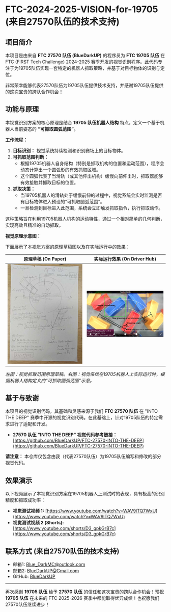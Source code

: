 # FTC-2024-2025-VISION-for-19705 (来自27570队伍的技术支持)

## 项目简介

本项目是由来自 **FTC 27570 队伍 (BlueDarkUP)** 的程序员为 **FTC 19705 队伍** 在 FTC (FIRST Tech Challenge) 2024-2025 赛季开发的视觉识别程序。此代码专注于为19705队伍实现一套特定的机器人抓取策略，并基于对目标物体的识别与定位。

非常荣幸能够代表27570队伍为19705队伍提供技术支持，并感谢19705队伍提供的这次宝贵的跨队合作机会！

## 功能与原理

本视觉识别方案的核心原理是结合 **19705 队伍机器人结构** 特点，定义一个基于机器人当前姿态的 **“可抓取圆弧范围”**。

**工作流程：**

1.  **目标识别：** 视觉系统持续检测和识别赛场上的目标物体。
2.  **可抓取范围判断：**
    *   根据19705机器人自身结构（特别是抓取机构的位置和运动范围），程序会动态计算出一个圆弧形的有效抓取区域。
    *   这个圆弧代表了当滑轨（或其他伸出机构）缓慢向前伸出时，抓取器能够有效接触并抓取目标的位置。
3.  **抓取决策：**
    *   当19705机器人的滑轨处于缓慢前伸的过程中，视觉系统会实时监测是否有目标物体进入预设的“可抓取圆弧范围”。
    *   一旦检测到目标进入此范围，系统会立即触发抓取指令，执行抓取动作。

这种策略旨在利用19705机器人机构的运动特性，通过一个相对简单的几何判断，实现高效且精准的自动抓取。

**视觉原理示意图：**

下面展示了本视觉方案的原理草稿图以及在实际运行中的效果：

| 原理草稿 (On Paper)                                    | 实际运行效果 (On Driver Hub)                               |
| :-------------------------------------------------------: | :-----------------------------------------------------------: |
| [![视觉草稿图](d0aa3ce03e5fef25c82b2ab1efc2bd6.jpg)](d0aa3ce03e5fef25c82b2ab1efc2bd6.jpg) | [![视觉原理图](1ad4d266f366851030d23eaa3b8db86.jpg)](1ad4d266f366851030d23eaa3b8db86.jpg) |

*左图：视觉抓取范围原理草稿。右图：视觉系统在19705机器人上实际运行时，根据机器人结构定义的“可抓取圆弧范围”示意。*

## 基于与致谢

本项目的视觉识别代码，其基础和灵感来源于我们 **FTC 27570 队伍** 在 "INTO THE DEEP" 赛季中开源的视觉识别代码。在此基础上，针对19705队伍的特定需求进行了适配和开发。

*   **27570 队伍 "INTO THE DEEP" 视觉代码参考链接：** [https://github.com/BlueDarkUP/FTC-27570-INTO-THE-DEEP](https://github.com/BlueDarkUP/FTC-27570-INTO-THE-DEEP)

**请注意：** 本仓库仅包含由我（代表27570队伍）为19705队伍编写和修改的部分视觉代码。

## 效果演示

以下视频展示了本视觉识别方案在19705机器人上测试时的表现，具有极高的识别精度和抓取成功率：

*   **视觉测试视频 1:** [https://www.youtube.com/watch?v=WAV9lTQ7WxU](https://www.youtube.com/watch?v=WAV9lTQ7WxU)
*   **视觉测试视频 2 (Shorts):** [https://www.youtube.com/shorts/D3_gpkGrB7c](https://www.youtube.com/shorts/D3_gpkGrB7c)

## 联系方式 (来自27570队伍的技术支持)

*   邮箱1: Blue_DarkMC@outlook.com
*   邮箱2: BlueDarkUP@Gmail.com
*   GitHub: [BlueDarkUP](https://github.com/BlueDarkUP)

---

再次感谢 **19705 队伍** 给予 **27570 队伍** 的信任和这次宝贵的跨队合作机会！预祝 **19705 队伍** 在未来的 FTC 2025-2026 赛季中都能取得优异成绩！也祝愿我们27570队伍继续进步！
